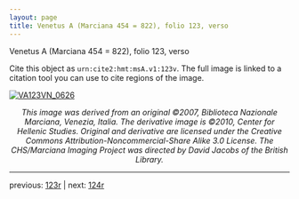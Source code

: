 ```yaml
---
layout: page
title: Venetus A (Marciana 454 = 822), folio 123, verso
---
```


Venetus A (Marciana 454 = 822), folio 123, verso

Cite this object as `urn:cite2:hmt:msA.v1:123v`.  The full image is linked to a citation tool you can use to cite regions of the image.

[![VA123VN_0626](http://www.homermultitext.org/iipsrv?IIIF=/project/homer/pyramidal/deepzoom/hmt/vaimg/2017a/VA123VN_0626.tif/full/800,/0/default.jpg)](http://www.homermultitext.org/ict2/?urn=urn:cite2:hmt:vaimg.2017a:VA123VN_0626) 

<p style="text-align: center; font-style: italic;">This image was derived from an original ©2007, Biblioteca Nazionale Marciana, Venezia, Italia. The derivative image is ©2010, Center for Hellenic Studies. Original and derivative are licensed under the Creative Commons Attribution-Noncommercial-Share Alike 3.0 License. The CHS/Marciana Imaging Project was directed by David Jacobs of the British Library.</p>

---

previous: [123r](../123r/) | next: [124r](../124r/)